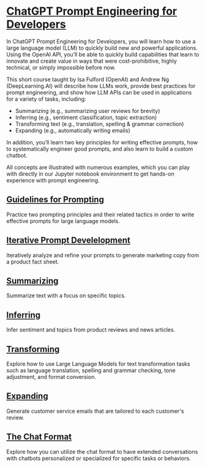 # [ChatGPT Prompt Engineering for Developers](https://www.deeplearning.ai/short-courses/chatgpt-prompt-engineering-for-developers/)
In ChatGPT Prompt Engineering for Developers, you will learn how to use a large language model (LLM) to quickly build new and powerful applications.  Using the OpenAI API, you’ll be able to quickly build capabilities that learn to innovate and create value in ways that were cost-prohibitive, highly technical, or simply impossible before now.

This short course taught by Isa Fulford (OpenAI) and Andrew Ng (DeepLearning.AI) will describe how LLMs work, provide best practices for prompt engineering, and show how LLM APIs can be used in applications for a variety of tasks, including:

- Summarizing (e.g., summarizing user reviews for brevity)
- Inferring (e.g., sentiment classification, topic extraction)
- Transforming text (e.g., translation, spelling & grammar correction)
- Expanding (e.g., automatically writing emails)

In addition, you’ll learn two key principles for writing effective prompts, how to systematically engineer good prompts, and also learn to build a custom chatbot. 

All concepts are illustrated with numerous examples, which you can play with directly in our Jupyter notebook environment to get hands-on experience with prompt engineering. 

## [Guidelines for Prompting](https://github.com/Ryota-Kawamura/ChatGPT-Prompt-Engineering-for-Developers/blob/main/l2-guidelines.ipynb)
Practice two prompting principles and their related tactics in order to write effective prompts for large language models.

## [Iterative Prompt Develelopment](https://github.com/Ryota-Kawamura/ChatGPT-Prompt-Engineering-for-Developers/blob/main/l3-iterative-prompt-development.ipynb)
Iteratively analyze and refine your prompts to generate marketing copy from a product fact sheet.

## [Summarizing](https://github.com/Ryota-Kawamura/ChatGPT-Prompt-Engineering-for-Developers/blob/main/l4-summarizing.ipynb)
Summarize text with a focus on specific topics.

## [Inferring](https://github.com/Ryota-Kawamura/ChatGPT-Prompt-Engineering-for-Developers/blob/main/l5-inferring.ipynb)
Infer sentiment and topics from product reviews and news articles.

## [Transforming](https://github.com/Ryota-Kawamura/ChatGPT-Prompt-Engineering-for-Developers/blob/main/l6-transforming.ipynb)
Explore how to use Large Language Models for text transformation tasks such as language translation, spelling and grammar checking, tone adjustment, and format conversion.

## [Expanding](https://github.com/Ryota-Kawamura/ChatGPT-Prompt-Engineering-for-Developers/blob/main/l7-expanding.ipynb)
Generate customer service emails that are tailored to each customer's review.

## [The Chat Format](https://github.com/Ryota-Kawamura/ChatGPT-Prompt-Engineering-for-Developers/blob/main/l8-chatbot.ipynb)
Explore how you can utilize the chat format to have extended conversations with chatbots personalized or specialized for specific tasks or behaviors.
